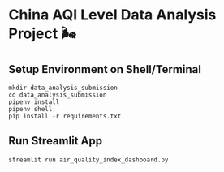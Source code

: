 # China AQI Level Data Analysis Project 🌬️

## Setup Environment on Shell/Terminal
```
mkdir data_analysis_submission
cd data_analysis_submission
pipenv install
pipenv shell
pip install -r requirements.txt
```

## Run Streamlit App
```
streamlit run air_quality_index_dashboard.py
```